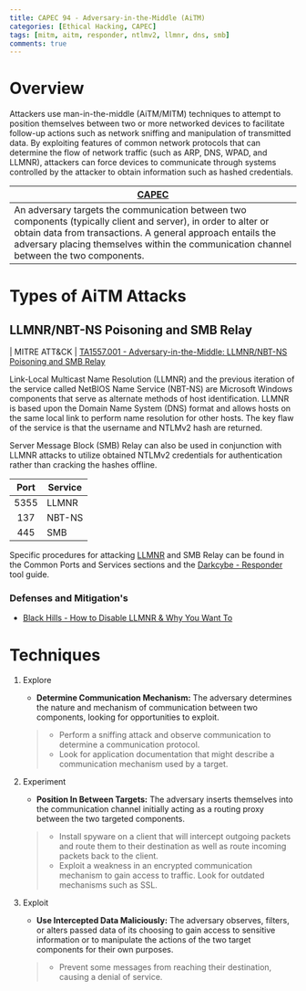 ```yaml
---
title: CAPEC 94 - Adversary-in-the-Middle (AiTM)
categories: [Ethical Hacking, CAPEC]
tags: [mitm, aitm, responder, ntlmv2, llmnr, dns, smb]
comments: true
---
```


# Overview

Attackers use man-in-the-middle (AiTM/MITM) techniques to attempt to position themselves between two or more networked devices to facilitate follow-up actions such as network sniffing and manipulation of transmitted data. By exploiting features of common network protocols that can determine the flow of network traffic (such as ARP, DNS, WPAD, and LLMNR), attackers can force devices to communicate through systems controlled by the attacker to obtain information such as hashed credentials.

| [CAPEC](https://capec.mitre.org/data/definitions/94.html)|
| --- |
| An adversary targets the communication between two components (typically client and server), in order to alter or obtain data from transactions. A general approach entails the adversary placing themselves within the communication channel between the two components. |

# Types of AiTM Attacks

## LLMNR/NBT-NS Poisoning and SMB Relay

| MITRE ATT&CK | [TA1557.001 - Adversary-in-the-Middle: LLMNR/NBT-NS Poisoning and SMB Relay](https://attack.mitre.org/techniques/T1557/001/)

Link-Local Multicast Name Resolution (LLMNR) and the previous iteration of the service called NetBIOS Name Service (NBT-NS) are Microsoft Windows components that serve as alternate methods of host identification. LLMNR is based upon the Domain Name System (DNS) format and allows hosts on the same local link to perform name resolution for other hosts. The key flaw of the service is that the username and NTLMv2 hash are returned.

Server Message Block (SMB) Relay can also be used in conjunction with LLMNR attacks to utilize obtained NTLMv2 credentials for authentication rather than cracking the hashes offline.

| Port | Service |
|:----:|---------|
| 5355 | LLMNR   |
| 137  | NBT-NS  |
| 445  | SMB     |

Specific procedures for attacking [LLMNR](https://darkcybe.github.io/posts/LLMNR_5355/) and SMB Relay can be found in the Common Ports and Services sections and the [Darkcybe - Responder](https://darkcybe.github.io/posts/Responder/) tool guide.

### Defenses and Mitigation's
- [Black Hills - How to Disable LLMNR & Why You Want To](https://www.blackhillsinfosec.com/how-to-disable-llmnr-why-you-want-to/)

# Techniques

1. Explore
    - **Determine Communication Mechanism:** The adversary determines the nature and mechanism of communication between two components, looking for opportunities to exploit.
    > - Perform a sniffing attack and observe communication to determine a communication protocol.
    > - Look for application documentation that might describe a communication mechanism used by a target.

2. Experiment
    - **Position In Between Targets:** The adversary inserts themselves into the communication channel initially acting as a routing proxy between the two targeted components.
    > - Install spyware on a client that will intercept outgoing packets and route them to their destination as well as route incoming packets back to the client.
    > - Exploit a weakness in an encrypted communication mechanism to gain access to traffic. Look for outdated mechanisms such as SSL.

3. Exploit
    - **Use Intercepted Data Maliciously:** The adversary observes, filters, or alters passed data of its choosing to gain access to sensitive information or to manipulate the actions of the two target components for their own purposes.
    > - Prevent some messages from reaching their destination, causing a denial of service.
